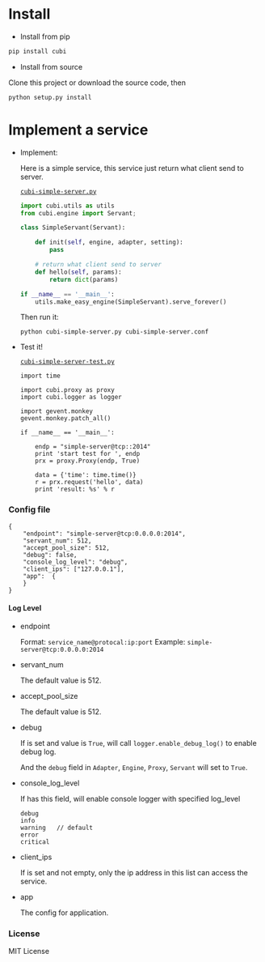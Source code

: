 # Install

* Install from pip

```sh
pip install cubi
```

* Install from source

Clone this project or download the source code, then

```sh
python setup.py install
```

# Implement a service

* Implement: 

    Here is a simple service, this service just return what client send to server.

    [`cubi-simple-server.py`](https://github.com/liaohuqiu/cube-rpc-python/blob/master/cubi-simple-server.py)


    ```python
    import cubi.utils as utils
    from cubi.engine import Servant;

    class SimpleServant(Servant):

        def init(self, engine, adapter, setting):
            pass

        # return what client send to server
        def hello(self, params):
            return dict(params)

    if __name__ == '__main__':
        utils.make_easy_engine(SimpleServant).serve_forever()
    ```

    Then run it: 
    
    ```
    python cubi-simple-server.py cubi-simple-server.conf
    ```

* Test it!

    [`cubi-simple-server-test.py`](https://github.com/liaohuqiu/cube-rpc-python/blob/master/cubi-simple-server-test.py)

    ```
    import time

    import cubi.proxy as proxy
    import cubi.logger as logger

    import gevent.monkey
    gevent.monkey.patch_all()

    if __name__ == '__main__':

        endp = "simple-server@tcp::2014"
        print 'start test for ', endp
        prx = proxy.Proxy(endp, True)

        data = {'time': time.time()}
        r = prx.request('hello', data)
        print 'result: %s' % r
    ```

### Config file

```
{
    "endpoint": "simple-server@tcp:0.0.0.0:2014",
    "servant_num": 512,
    "accept_pool_size": 512,
    "debug": false,
    "console_log_level": "debug",
    "client_ips": ["127.0.0.1"],
    "app":  {
    }
}
```

#### Log Level


* endpoint

    Format: `service_name@protocal:ip:port`
    Example: `simple-server@tcp:0.0.0.0:2014`

* servant_num

    The default value is 512.

* accept_pool_size

    The default value is 512.

* debug

    If is set and value is `True`, will call `logger.enable_debug_log()` to enable debug log.

    And the `debug` field in `Adapter`, `Engine`, `Proxy`, `Servant` will set to `True`.

* console_log_level

    If has this field, will enable console logger with specified log_level

    ```
    debug
    info
    warning   // default
    error
    critical
    ```

* client_ips

    If is set and not empty, only the ip address in this list can access the service.

* app

    The config for application.


### License

MIT License
